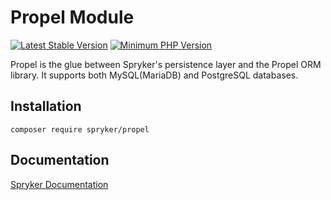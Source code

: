 # Propel Module
[![Latest Stable Version](https://poser.pugx.org/spryker/propel/v/stable.svg)](https://packagist.org/packages/spryker/propel)
[![Minimum PHP Version](https://img.shields.io/badge/php-%3E%3D%208.1-8892BF.svg)](https://php.net/)

Propel is the glue between Spryker's persistence layer and the Propel ORM library. It supports both MySQL(MariaDB) and PostgreSQL databases.

## Installation

```
composer require spryker/propel
```

## Documentation

[Spryker Documentation](https://docs.spryker.com)
